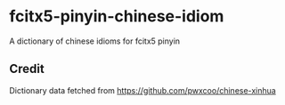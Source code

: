 # fcitx5-pinyin-chinese-idiom
A dictionary of chinese idioms for fcitx5 pinyin


## Credit
Dictionary data fetched from https://github.com/pwxcoo/chinese-xinhua
